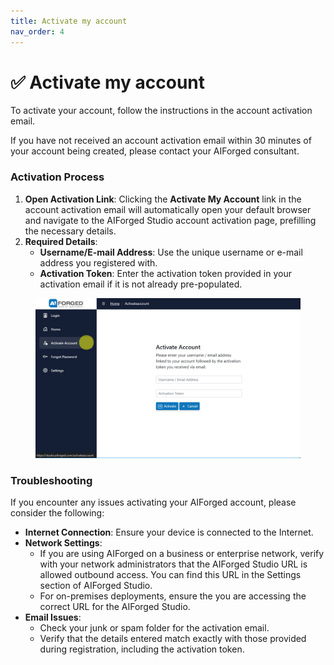```yaml
---
title: Activate my account
nav_order: 4
---
```


# ✅ Activate my account

To activate your account, follow the instructions in the account activation email.

If you have not received an account activation email within 30 minutes of your account being created, please contact your AIForged consultant.

### Activation Process

1. **Open Activation Link**: Clicking the **Activate My Account** link in the account activation email will automatically open your default browser and navigate to the AIForged Studio account activation page, prefilling the necessary details.
2. **Required Details**:
   * **Username/E-mail Address**: Use the unique username or e-mail address you registered with.
   * **Activation Token**: Enter the activation token provided in your activation email if it is not already pre-populated.

<figure><img src="assets/image (26) (1) (1).png" alt=""><figcaption></figcaption></figure>

### Troubleshooting

If you encounter any issues activating your AIForged account, please consider the following:

* **Internet Connection**: Ensure your device is connected to the Internet.
* **Network Settings**:
  * If you are using AIForged on a business or enterprise network, verify with your network administrators that the AIForged Studio URL is allowed outbound access. You can find this URL in the Settings section of AIForged Studio.
  * For on-premises deployments, ensure the you are accessing the correct URL for the AIForged Studio.
* **Email Issues**:
  * Check your junk or spam folder for the activation email.
  * Verify that the details entered match exactly with those provided during registration, including the activation token.

